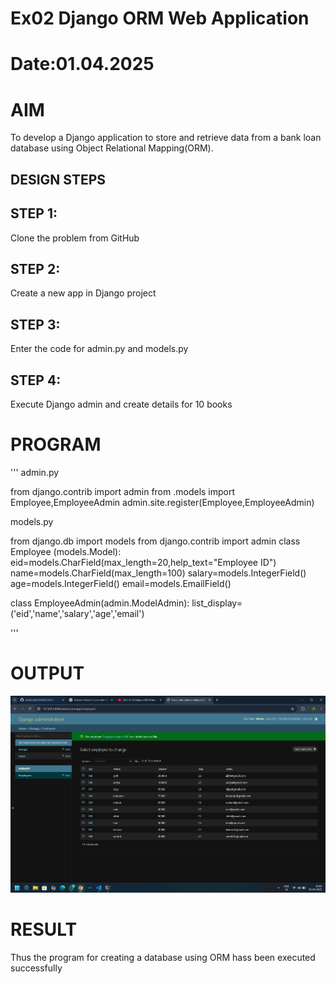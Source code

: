 # Ex02 Django ORM Web Application
# Date:01.04.2025
# AIM
To develop a Django application to store and retrieve data from a bank loan database using Object Relational Mapping(ORM).

## DESIGN STEPS
## STEP 1:
Clone the problem from GitHub

## STEP 2:
Create a new app in Django project

## STEP 3:
Enter the code for admin.py and models.py

## STEP 4:
Execute Django admin and create details for 10 books

# PROGRAM
'''
admin.py

from django.contrib import admin
from .models import Employee,EmployeeAdmin
admin.site.register(Employee,EmployeeAdmin)

models.py

from django.db import models 
from django.contrib import admin 
class Employee (models.Model):
    eid=models.CharField(max_length=20,help_text="Employee ID") 
    name=models.CharField(max_length=100) 
    salary=models.IntegerField() 
    age=models.IntegerField() 
    email=models.EmailField() 

class EmployeeAdmin(admin.ModelAdmin):
    list_display=('eid','name','salary','age','email') 

'''
# OUTPUT
![alt text](<Screenshot 2025-04-01 101615.png>)
# RESULT
Thus the program for creating a database using ORM hass been executed successfully
